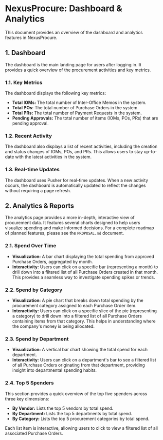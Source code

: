 # NexusProcure: Dashboard & Analytics

This document provides an overview of the dashboard and analytics features in NexusProcure.

## 1. Dashboard

The dashboard is the main landing page for users after logging in. It provides a quick overview of the procurement activities and key metrics.

### 1.1. Key Metrics

The dashboard displays the following key metrics:

*   **Total IOMs:** The total number of Inter-Office Memos in the system.
*   **Total POs:** The total number of Purchase Orders in the system.
*   **Total PRs:** The total number of Payment Requests in the system.
*   **Pending Approvals:** The total number of items (IOMs, POs, PRs) that are pending approval.

### 1.2. Recent Activity

The dashboard also displays a list of recent activities, including the creation and status changes of IOMs, POs, and PRs. This allows users to stay up-to-date with the latest activities in the system.

### 1.3. Real-time Updates

The dashboard uses Pusher for real-time updates. When a new activity occurs, the dashboard is automatically updated to reflect the changes without requiring a page refresh.

## 2. Analytics & Reports

The analytics page provides a more in-depth, interactive view of procurement data. It features several charts designed to help users visualize spending and make informed decisions. For a complete roadmap of planned features, please see the `PROPOSAL.md` document.

### 2.1. Spend Over Time

*   **Visualization:** A bar chart displaying the total spending from approved Purchase Orders, aggregated by month.
*   **Interactivity:** Users can click on a specific bar (representing a month) to drill down into a filtered list of all Purchase Orders created in that month. This provides a seamless way to investigate spending spikes or trends.

### 2.2. Spend by Category

*   **Visualization:** A pie chart that breaks down total spending by the procurement category assigned to each Purchase Order item.
*   **Interactivity:** Users can click on a specific slice of the pie (representing a category) to drill down into a filtered list of all Purchase Orders containing items from that category. This helps in understanding where the company's money is being allocated.

### 2.3. Spend by Department

*   **Visualization:** A vertical bar chart showing the total spend for each department.
*   **Interactivity:** Users can click on a department's bar to see a filtered list of all Purchase Orders originating from that department, providing insight into departmental spending habits.

### 2.4. Top 5 Spenders

This section provides a quick overview of the top five spenders across three key dimensions:

*   **By Vendor:** Lists the top 5 vendors by total spend.
*   **By Department:** Lists the top 5 departments by total spend.
*   **By Category:** Lists the top 5 procurement categories by total spend.

Each list item is interactive, allowing users to click to view a filtered list of all associated Purchase Orders.